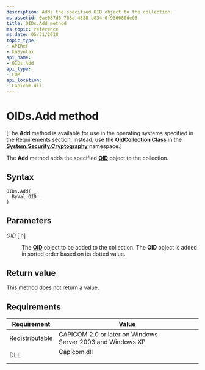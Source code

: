 ```yaml
---
description: Adds the specified OID object to the collection.
ms.assetid: 0ae087d6-768a-4538-b834-0f936680de05
title: OIDs.Add method
ms.topic: reference
ms.date: 05/31/2018
topic_type:
- APIRef
- kbSyntax
api_name:
- OIDs.Add
api_type:
- COM
api_location:
- Capicom.dll
---
```


# OIDs.Add method

\[The **Add** method is available for use in the operating systems specified in the Requirements section. Instead, use the [**OidCollection Class**](/dotnet/api/system.security.cryptography.oidcollection?view=netcore-3.1) in the [**System.Security.Cryptography**](/dotnet/api/system.security.cryptography?view=dotnet-plat-ext-3.1&preserve-view=true) namespace.\]

The **Add** method adds the specified [**OID**](oid.md) object to the collection.

## Syntax


```VB
OIDs.Add( _
  ByVal OID _
)
```



## Parameters

<dl> <dt>

*OID* \[in\]
</dt> <dd>

The [**OID**](oid.md) object to be added to the collection. The **OID** object is added in sorted order based on its dotted value.

</dd> </dl>

## Return value

This method does not return a value.

## Requirements



| Requirement | Value |
|----------------------------|----------------------------------------------------------------------------------------|
| Redistributable<br/> | CAPICOM 2.0 or later on Windows Server 2003 and Windows XP<br/>                  |
| DLL<br/>             | <dl> <dt>Capicom.dll</dt> </dl> |



 

 
